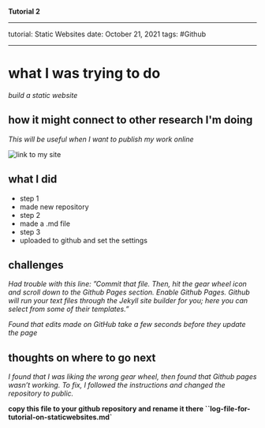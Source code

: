 
**Tutorial 2**

---
tutorial: Static Websites
date: October 21, 2021
tags: #Github

---
# what I was trying to do
_build a static website_

## how it might connect to other research I'm doing

_This will be useful when I want to publish my work online_

![link to my site](https://jonahe5.github.io/)

## what I did

+ step 1 
+ made new repository
+ step 2
+ made a .md file
+ step 3
+ uploaded to github and set the settings

## challenges
_Had trouble with this line: ”Commit that file. Then, hit the gear wheel icon and scroll down to the Github Pages section. Enable Github Pages. Github will run your text files through the Jekyll site builder for you; here you can select from some of their templates.”_

_Found that edits made on GitHub take a few seconds before they update the page_

## thoughts on where to go next
_I found that I was liking the wrong gear wheel, then found that Github pages wasn’t working. To fix, I followed the instructions and changed the repository to public._

**copy this file to your github repository and rename it there ``log-file-for-tutorial-on-staticwebsites.md`**
